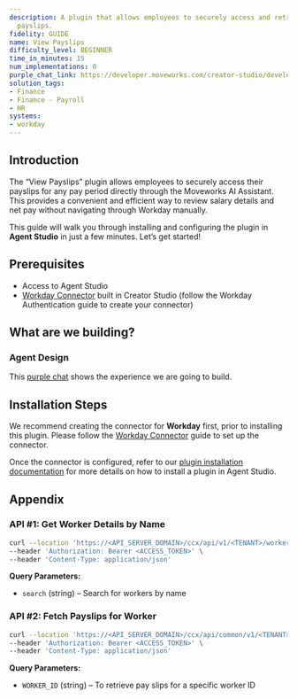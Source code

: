 ```yaml
---
description: A plugin that allows employees to securely access and retrieve their
  payslips.
fidelity: GUIDE
name: View Payslips
difficulty_level: BEGINNER
time_in_minutes: 15
num_implementations: 0
purple_chat_link: https://developer.moveworks.com/creator-studio/developer-tools/purple-chat/?conversation=%7B%22startTimestamp%22%3A%2211%3A43+AM%22%2C%22messages%22%3A%5B%7B%22parts%22%3A%5B%7B%22richText%22%3A%22can+you+fetch+my+payslip+for+year+2022+%3F%22%7D%5D%2C%22role%22%3A%22user%22%7D%2C%7B%22parts%22%3A%5B%7B%22reasoningSteps%22%3A%5B%7B%22richText%22%3A%22Fetching+payslips+for+the+year+2022+from+Workday...%22%2C%22status%22%3A%22pending%22%7D%5D%7D%2C%7B%22richText%22%3A%22%3Cp%3EHere+are+your+payslips+for+the%3Cstrong%3E+year+2022%3C%2Fstrong%3E%3A%3C%2Fp%3E%22%7D%2C%7B%22richText%22%3A%22%3Col%3E%5Cn++%3Cli%3E%5Cn++++%3Cb%3EDecember+2022%3C%2Fb%3E%3A%5Cn++++%3Cul%3E%5Cn++++++%3Cli%3EGross%3A+%2418%2C603%3C%2Fli%3E%5Cn++++++%3Cli%3ENet%3A+%2412%2C613.22%3C%2Fli%3E%5Cn++++%3C%2Ful%3E%5Cn++%3C%2Fli%3E%5Cn++%3Cli%3E%5Cn++++%3Cb%3ENovember+2022%3C%2Fb%3E%3A%5Cn++++%3Cul%3E%5Cn++++++%3Cli%3EGross%3A+%2418%2C603%3C%2Fli%3E%5Cn++++++%3Cli%3ENet%3A+%2412%2C769.41%3C%2Fli%3E%5Cn++++%3C%2Ful%3E%5Cn++%3C%2Fli%3E%5Cn++%3Cli%3E%5Cn++++%3Cb%3EOctober+2022%3C%2Fb%3E%3A%5Cn++++%3Cul%3E%5Cn++++++%3Cli%3EGross%3A+%2418%2C603%3C%2Fli%3E%5Cn++++++%3Cli%3ENet%3A+%2412%2C769.40%3C%2Fli%3E%5Cn++++%3C%2Ful%3E%5Cn++%3C%2Fli%3E%5Cn++%3Cli%3E%5Cn++++%3Cb%3ESeptember+2022%3C%2Fb%3E%3A%5Cn++++%3Cul%3E%5Cn++++++%3Cli%3EGross%3A+%2418%2C603%3C%2Fli%3E%5Cn++++++%3Cli%3ENet%3A+%2412%2C639.33%3C%2Fli%3E%5Cn++++%3C%2Ful%3E%5Cn++%3C%2Fli%3E%5Cn++%3Cli%3E%5Cn++++%3Cb%3EAugust+2022%3C%2Fb%3E%3A%5Cn++++%3Cul%3E%5Cn++++++%3Cli%3EGross%3A+%2418%2C603%3C%2Fli%3E%5Cn++++++%3Cli%3ENet%3A+%2411%2C477.24%3C%2Fli%3E%5Cn++++%3C%2Ful%3E%5Cn++%3C%2Fli%3E%5Cn++%3Cli%3E%5Cn++++%3Cb%3EJuly+2022%3C%2Fb%3E%3A%5Cn++++%3Cul%3E%5Cn++++++%3Cli%3EGross%3A+%2418%2C603%3C%2Fli%3E%5Cn++++++%3Cli%3ENet%3A+%2411%2C441.79%3C%2Fli%3E%5Cn++++%3C%2Ful%3E%5Cn++%3C%2Fli%3E%5Cn++%3Cli%3E%5Cn++++%3Cb%3EJune+2022%3C%2Fb%3E%3A%5Cn++++%3Cul%3E%5Cn++++++%3Cli%3EGross%3A+%2418%2C603%3C%2Fli%3E%5Cn++++++%3Cli%3ENet%3A+%2411%2C441.78%3C%2Fli%3E%5Cn++++%3C%2Ful%3E%5Cn++%3C%2Fli%3E%5Cn++%3Cli%3E%5Cn++++%3Cb%3EMay+2022%3C%2Fb%3E%3A%5Cn++++%3Cul%3E%5Cn++++++%3Cli%3EGross%3A+%2418%2C603%3C%2Fli%3E%5Cn++++++%3Cli%3ENet%3A+%2411%2C441.78%3C%2Fli%3E%5Cn++++%3C%2Ful%3E%5Cn++%3C%2Fli%3E%5Cn%3C%2Fol%3E%22%7D%2C%7B%22citations%22%3A%5B%7B%22citationTitle%22%3A%22View+Payslip+December+2022%22%2C%22connectorName%22%3A%22workday%22%7D%2C%7B%22citationTitle%22%3A%22View+Payslip+November+2022%22%2C%22connectorName%22%3A%22workday%22%7D%2C%7B%22citationTitle%22%3A%22View+Payslip+October+2022%22%2C%22connectorName%22%3A%22workday%22%7D%2C%7B%22citationTitle%22%3A%22View+Payslip+September+2022%22%2C%22connectorName%22%3A%22workday%22%7D%2C%7B%22citationTitle%22%3A%22View+Payslip+August+2022%22%2C%22connectorName%22%3A%22workday%22%7D%2C%7B%22citationTitle%22%3A%22View+Payslip+July+2022%22%2C%22connectorName%22%3A%22workday%22%7D%2C%7B%22citationTitle%22%3A%22View+Payslip+June+2022%22%2C%22connectorName%22%3A%22workday%22%7D%2C%7B%22citationTitle%22%3A%22View+Payslip+May+2022%22%2C%22connectorName%22%3A%22workday%22%7D%5D%7D%5D%2C%22role%22%3A%22assistant%22%7D%5D%7D
solution_tags:
- Finance
- Finance - Payroll
- HR
systems:
- workday
---
```


## Introduction

The “View Payslips” plugin allows employees to securely access their payslips for any pay period directly through the Moveworks AI Assistant. This provides a convenient and efficient way to review salary details and net pay without navigating through Workday manually.

This guide will walk you through installing and configuring the plugin in **Agent Studio** in just a few minutes. Let’s get started!

## **Prerequisites**

- Access to Agent Studio
- [Workday Connector](https://developer.moveworks.com/marketplace/package/?id=workday&hist=home%2Cbrws#how-to-implement) built in Creator Studio (follow the Workday Authentication guide to create your connector)

## **What are we building?**

### Agent Design

This [purple chat](https://developer.moveworks.com/creator-studio/developer-tools/purple-chat/?conversation=%7B%22startTimestamp%22%3A%2211%3A43+AM%22%2C%22messages%22%3A%5B%7B%22parts%22%3A%5B%7B%22richText%22%3A%22can+you+fetch+my+payslip+for+year+2022+%3F%22%7D%5D%2C%22role%22%3A%22user%22%7D%2C%7B%22parts%22%3A%5B%7B%22reasoningSteps%22%3A%5B%7B%22richText%22%3A%22Fetching+payslips+for+the+year+2022+from+Workday...%22%2C%22status%22%3A%22pending%22%7D%5D%7D%2C%7B%22richText%22%3A%22%3Cp%3EHere+are+your+payslips+for+the%3Cstrong%3E+year+2022%3C%2Fstrong%3E%3A%3C%2Fp%3E%22%7D%2C%7B%22richText%22%3A%22%3Col%3E%5Cn++%3Cli%3E%5Cn++++%3Cb%3EDecember+2022%3C%2Fb%3E%3A%5Cn++++%3Cul%3E%5Cn++++++%3Cli%3EGross%3A+%2418%2C603%3C%2Fli%3E%5Cn++++++%3Cli%3ENet%3A+%2412%2C613.22%3C%2Fli%3E%5Cn++++%3C%2Ful%3E%5Cn++%3C%2Fli%3E%5Cn++%3Cli%3E%5Cn++++%3Cb%3ENovember+2022%3C%2Fb%3E%3A%5Cn++++%3Cul%3E%5Cn++++++%3Cli%3EGross%3A+%2418%2C603%3C%2Fli%3E%5Cn++++++%3Cli%3ENet%3A+%2412%2C769.41%3C%2Fli%3E%5Cn++++%3C%2Ful%3E%5Cn++%3C%2Fli%3E%5Cn++%3Cli%3E%5Cn++++%3Cb%3EOctober+2022%3C%2Fb%3E%3A%5Cn++++%3Cul%3E%5Cn++++++%3Cli%3EGross%3A+%2418%2C603%3C%2Fli%3E%5Cn++++++%3Cli%3ENet%3A+%2412%2C769.40%3C%2Fli%3E%5Cn++++%3C%2Ful%3E%5Cn++%3C%2Fli%3E%5Cn++%3Cli%3E%5Cn++++%3Cb%3ESeptember+2022%3C%2Fb%3E%3A%5Cn++++%3Cul%3E%5Cn++++++%3Cli%3EGross%3A+%2418%2C603%3C%2Fli%3E%5Cn++++++%3Cli%3ENet%3A+%2412%2C639.33%3C%2Fli%3E%5Cn++++%3C%2Ful%3E%5Cn++%3C%2Fli%3E%5Cn++%3Cli%3E%5Cn++++%3Cb%3EAugust+2022%3C%2Fb%3E%3A%5Cn++++%3Cul%3E%5Cn++++++%3Cli%3EGross%3A+%2418%2C603%3C%2Fli%3E%5Cn++++++%3Cli%3ENet%3A+%2411%2C477.24%3C%2Fli%3E%5Cn++++%3C%2Ful%3E%5Cn++%3C%2Fli%3E%5Cn++%3Cli%3E%5Cn++++%3Cb%3EJuly+2022%3C%2Fb%3E%3A%5Cn++++%3Cul%3E%5Cn++++++%3Cli%3EGross%3A+%2418%2C603%3C%2Fli%3E%5Cn++++++%3Cli%3ENet%3A+%2411%2C441.79%3C%2Fli%3E%5Cn++++%3C%2Ful%3E%5Cn++%3C%2Fli%3E%5Cn++%3Cli%3E%5Cn++++%3Cb%3EJune+2022%3C%2Fb%3E%3A%5Cn++++%3Cul%3E%5Cn++++++%3Cli%3EGross%3A+%2418%2C603%3C%2Fli%3E%5Cn++++++%3Cli%3ENet%3A+%2411%2C441.78%3C%2Fli%3E%5Cn++++%3C%2Ful%3E%5Cn++%3C%2Fli%3E%5Cn++%3Cli%3E%5Cn++++%3Cb%3EMay+2022%3C%2Fb%3E%3A%5Cn++++%3Cul%3E%5Cn++++++%3Cli%3EGross%3A+%2418%2C603%3C%2Fli%3E%5Cn++++++%3Cli%3ENet%3A+%2411%2C441.78%3C%2Fli%3E%5Cn++++%3C%2Ful%3E%5Cn++%3C%2Fli%3E%5Cn%3C%2Fol%3E%22%7D%2C%7B%22citations%22%3A%5B%7B%22citationTitle%22%3A%22View+Payslip+December+2022%22%2C%22connectorName%22%3A%22workday%22%7D%2C%7B%22citationTitle%22%3A%22View+Payslip+November+2022%22%2C%22connectorName%22%3A%22workday%22%7D%2C%7B%22citationTitle%22%3A%22View+Payslip+October+2022%22%2C%22connectorName%22%3A%22workday%22%7D%2C%7B%22citationTitle%22%3A%22View+Payslip+September+2022%22%2C%22connectorName%22%3A%22workday%22%7D%2C%7B%22citationTitle%22%3A%22View+Payslip+August+2022%22%2C%22connectorName%22%3A%22workday%22%7D%2C%7B%22citationTitle%22%3A%22View+Payslip+July+2022%22%2C%22connectorName%22%3A%22workday%22%7D%2C%7B%22citationTitle%22%3A%22View+Payslip+June+2022%22%2C%22connectorName%22%3A%22workday%22%7D%2C%7B%22citationTitle%22%3A%22View+Payslip+May+2022%22%2C%22connectorName%22%3A%22workday%22%7D%5D%7D%5D%2C%22role%22%3A%22assistant%22%7D%5D%7D) shows the experience we are going to build.

## **Installation Steps**

We recommend creating the connector for **Workday** first, prior to installing this plugin. Please follow the [Workday Connector](https://developer.moveworks.com/marketplace/package/?id=workday&hist=home%2Cbrws#how-to-implement) guide to set up the connector.

Once the connector is configured, refer to our [plugin installation documentation](https://help.moveworks.com/docs/ai-agent-marketplace-installation) for more details on how to install a plugin in Agent Studio.

## **Appendix**

### **API #1: Get Worker Details by Name**

```bash
curl --location 'https://<API_SERVER_DOMAIN>/ccx/api/v1/<TENANT>/workers?search=<WORKER_NAME>' \
--header 'Authorization: Bearer <ACCESS_TOKEN>' \
--header 'Content-Type: application/json'
```

**Query Parameters:**

- `search` (string) – Search for workers by name

### **API #2: Fetch Payslips for Worker**

```bash
curl --location 'https://<API_SERVER_DOMAIN>/ccx/api/common/v1/<TENANT>/workers/{WORKER_ID}/paySlips' \
--header 'Authorization: Bearer <ACCESS_TOKEN>' \
--header 'Content-Type: application/json'
```

**Query Parameters:**

- `WORKER_ID` (string) – To retrieve pay slips for a specific worker ID